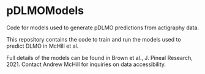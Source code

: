 # pDLMOModels
Code for models used to generate pDLMO predictions from actigraphy data.

This repository contains the code to train and run the models used to predict DLMO in McHill et al.

Full details of the models can be found in Brown et al., J. Pineal Research, 2021.  Contact Andrew McHill for inquiries on data accessibility.  
